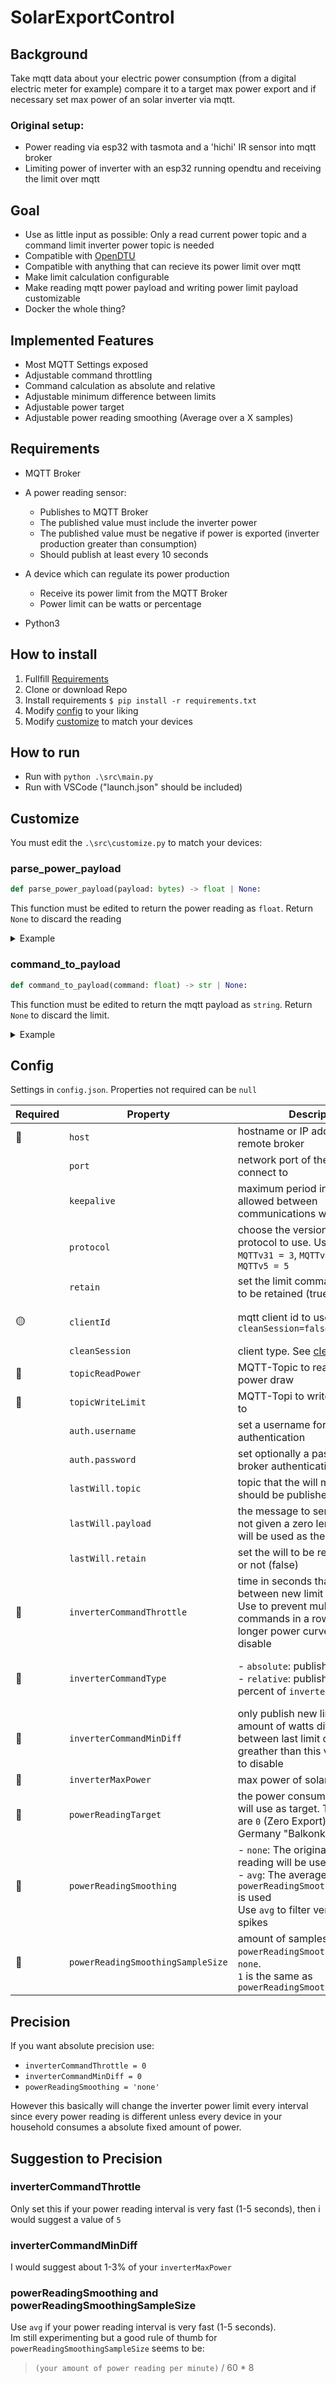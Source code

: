 # SolarExportControl

## Background
Take mqtt data about your electric power consumption (from a digital electric meter for example) compare it to a target max power export and if necessary set max power of an solar inverter via mqtt.

### Original setup:
- Power reading via esp32 with tasmota and a 'hichi' IR sensor into mqtt broker
- Limiting power of inverter with an esp32 running opendtu and receiving the limit over mqtt

## Goal
- Use as little input as possible: Only a read current power topic and a command limit inverter power topic is needed
- Compatible with [OpenDTU](https://github.com/tbnobody/OpenDTU) 
- Compatible with anything that can recieve its power limit over mqtt
- Make limit calculation configurable
- Make reading mqtt power payload and writing power limit payload customizable
- Docker the whole thing?

## Implemented Features

- Most MQTT Settings exposed
- Adjustable command throttling
- Command calculation as absolute and relative
- Adjustable minimum difference between limits
- Adjustable power target
- Adjustable power reading smoothing (Average over a X samples)

## Requirements
- MQTT Broker
- A power reading sensor:
    - Publishes to MQTT Broker
    - The published value must include the inverter power
    - The published value must be negative if power is exported (inverter production greater than consumption)
    - Should publish at least every 10 seconds

- A device which can regulate its power production
    - Receive its power limit from the MQTT Broker
    - Power limit can be watts or percentage

- Python3

## How to install
1. Fullfill [Requirements](#requirements)
2. Clone or download Repo
3. Install requirements `$ pip install -r requirements.txt`
4. Modify [config](#config) to your liking
5. Modify [customize](#customize) to match your devices

## How to run
- Run with `python .\src\main.py`
- Run with VSCode ("launch.json" should be included)


## Customize

You must edit the `.\src\customize.py` to match your devices:

### parse_power_payload
```python
def parse_power_payload(payload: bytes) -> float | None:
```
This function must be edited to return the power reading as `float`. Return `None` to discard the reading

<details><summary>Example</summary>

My payload comes from tasmota while the device name is set to "em":
```json
{"Time": "2022-10-20T20:58:13", "em": {"power_total": 230.04 }}
```

So my function looks like this:

```python
def parse_power_payload(payload: bytes) -> float | None:
    jobj = json.loads(payload)
    if "em" in jobj:
        em_jobj = jobj["em"]
        if "power_total" in em_jobj:
            value = em_jobj["power_total"]
            if isinstance(value, float):
                return value

    return None
```
</details>

### command_to_payload
```python
def command_to_payload(command: float) -> str | None:
```
This function must be edited to return the mqtt payload as `string`. Return `None` to discard the limit.

<details><summary>Example</summary>

Just round the limit to 2 decimals

```python
return f"{round(command,2):.2f}"
```
</details>


## Config

Settings in `config.json`. Properties not required can be `null`


Required | Property | Description | Type | Default
|---|---|---|---|---|
| :red_circle: | `host` | hostname or IP address of the remote broker | string ||
| | `port` | network port of the server host to connect to | int |  1883
|| `keepalive` | maximum period in seconds allowed between communications with the broker | int | 60
|| `protocol` | choose the version of the mqtt protocol to use. Use either `MQTTv31 = 3`, `MQTTv311 = 4`, `MQTTv5 = 5` | int | 4
|| `retain` | set the limit command message to be retained (true) or not (false) | bool | false
|:yellow_circle: | `clientId` | mqtt client id to use, required if `cleanSession=false` | string |  solar-export-control
|| `cleanSession` | client type. See [clean_session](https://pypi.org/project/paho-mqtt/#constructor-reinitialise) | bool | true
| :red_circle: | `topicReadPower` | MQTT-Topic to read current power draw | string | 
| :red_circle: | `topicWriteLimit` | MQTT-Topi to write power limit to | string
|| `auth.username` | set a username for broker authentication | string
|| `auth.password` | set optionally a password for broker authentication | string
|| `lastWill.topic` | topic that the will message should be published on | string
|| `lastWill.payload` | the message to send as a will. If not given a zero length message will be used as the will | string
|| `lastWill.retain` | set the will to be retained (true) or not (false) | bool | false
| :red_circle: | `inverterCommandThrottle` | time in seconds that must pass between new limit commands. Use to prevent multiple commands in a row during a longer power curve. Use `0` to disable | int |
| :red_circle: | `inverterCommandType` | - `absolute`: publish limit in watts <br/>- `relative`: publish limit in percent of `inverterMaxPower` | string:  "absolute" or "relative"
| :red_circle: | `inverterCommandMinDiff` | only publish new limit if the amount of watts difference between last limit command is greather than this value. Use `0.0` to disable | number | 
| :red_circle: | `inverterMaxPower` | max power of solar inverter | int |
| :red_circle: | `powerReadingTarget` | the power consumption this app will use as target. Typical values are `0` (Zero Export) or `-600` (in Germany "Balkonkraftwerk") | int
| :red_circle: | `powerReadingSmoothing` | - `none`: The original power reading will be used<br/>- `avg`: The average over `powerReadingSmoothingSampleSize` is used<br />Use `avg` to filter very short power spikes
| :red_circle: | `powerReadingSmoothingSampleSize` | amount of samples to use for `powerReadingSmoothing` when not `none`.<br/> `1` is the same as `powerReadingSmoothing=none`

## Precision

If you want absolute precision use:
- `inverterCommandThrottle = 0`
- `inverterCommandMinDiff = 0`
- `powerReadingSmoothing = 'none'`

However this basically will change the inverter power limit every interval since every power reading is different unless every device in your household consumes a absolute fixed amount of power.

## Suggestion to Precision

### inverterCommandThrottle
Only set this if your power reading interval is very fast (1-5 seconds), then i would suggest a value of `5`

### inverterCommandMinDiff
I would suggest about 1-3% of your `inverterMaxPower`

### powerReadingSmoothing and powerReadingSmoothingSampleSize
Use `avg` if your power reading interval is very fast (1-5 seconds).<br/>
Im still experimenting but a good rule of thumb for `powerReadingSmoothingSampleSize` seems to be:
> `(your amount of power reading per minute)` / 60 * 8



